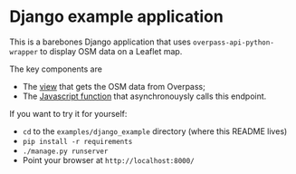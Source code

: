 # Django example application

This is a barebones Django application that uses `overpass-api-python-wrapper` to display OSM data on a Leaflet map.

The key components are
* The [view](https://github.com/mvexel/overpass-api-python-wrapper/blob/example/examples/django_example/leafletapp/views.py#L9) that gets the OSM data from Overpass;
* The [Javascript function](https://github.com/mvexel/overpass-api-python-wrapper/blob/example/examples/django_example/leafletapp/static/leafletapp/overpass.js#L19) that asynchronouysly calls this endpoint.

If you want to try it for yourself:
* `cd` to the `examples/django_example` directory (where this README lives)
* `pip install -r requirements`
* `./manage.py runserver`
* Point your browser at `http://localhost:8000/`